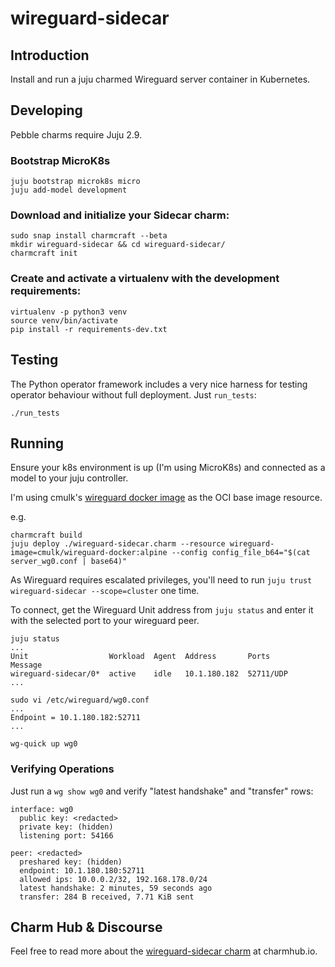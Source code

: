 # wireguard-sidecar

## Introduction

Install and run a juju charmed Wireguard server container in Kubernetes.

## Developing

Pebble charms require Juju 2.9.

### Bootstrap MicroK8s

    juju bootstrap microk8s micro
    juju add-model development

### Download and initialize your Sidecar charm:

    sudo snap install charmcraft --beta
    mkdir wireguard-sidecar && cd wireguard-sidecar/
    charmcraft init

### Create and activate a virtualenv with the development requirements:

    virtualenv -p python3 venv
    source venv/bin/activate
    pip install -r requirements-dev.txt

## Testing

The Python operator framework includes a very nice harness for testing
operator behaviour without full deployment. Just `run_tests`:

    ./run_tests

## Running

Ensure your k8s environment is up (I'm using MicroK8s) and connected as a model to your juju controller.

I'm using cmulk's [wireguard docker image](https://hub.docker.com/r/cmulk/wireguard-docker) as the OCI base image resource.

e.g.

    charmcraft build
    juju deploy ./wireguard-sidecar.charm --resource wireguard-image=cmulk/wireguard-docker:alpine --config config_file_b64="$(cat server_wg0.conf | base64)"

As Wireguard requires escalated privileges, you'll need to run `juju trust wireguard-sidecar --scope=cluster` one time.

To connect, get the Wireguard Unit address from `juju status` and enter it with the selected port to your wireguard peer.

    juju status
    ...
    Unit                  Workload  Agent  Address       Ports      Message
    wireguard-sidecar/0*  active    idle   10.1.180.182  52711/UDP
    ...

    sudo vi /etc/wireguard/wg0.conf
    ...
    Endpoint = 10.1.180.182:52711
    ...

    wg-quick up wg0

### Verifying Operations

Just run a `wg show wg0` and verify "latest handshake" and "transfer" rows:

    interface: wg0
      public key: <redacted>
      private key: (hidden)
      listening port: 54166

    peer: <redacted>
      preshared key: (hidden)
      endpoint: 10.1.180.180:52711
      allowed ips: 10.0.0.2/32, 192.168.178.0/24
      latest handshake: 2 minutes, 59 seconds ago
      transfer: 284 B received, 7.71 KiB sent

## Charm Hub & Discourse

Feel free to read more about the [wireguard-sidecar charm](https://charmhub.io/wireguard-sidecar) at charmhub.io.
